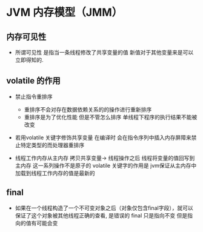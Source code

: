 # JVM 内存模型（JMM）

## 内存可见性
 - 所谓可见性 是指当一条线程修改了共享变量的值 新值对于其他变量来是可以立即得知的.
## volatile 的作用
   - 禁止指令重排序
      - 重排序不会对存在数据依赖关系的的操作进行重新排序
      - 重排序是为了优化性能 但是不管怎么排序 单线程下程序的执行结果不能被改变
   - 若用volatile 关键字修饰共享变量 在编译时 会在指令序列中插入内存屏障来禁止特定类型的而处理器重排序
   
   - 线程工作内存从主内存 拷贝共享变量-> 线程操作之后 线程将变量的值回写到主内存 这一系列操作不是原子的 
volatile 关键字的作用是 jvm保证从主内存中加载到线程工作内存的值是最新的

##  final 
 - 如果在一个线程构造了一个不可变对象之后（对象仅包含final字段），就可以保证了这个对象被其他线程正确的查看,
 是错误的 final 只是指向不变 但是指向的值有可能会变